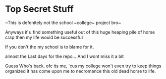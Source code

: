 # Top Secret Stuff

~This is defenitely not the school ~college~ project bro~

Anyways if u find something useful out of this huge heaping pile of horse crap
then my life would be successful

If you don't tho my school is to blame for it.

almost the Last days for the repo... And I wont miss it a bit

Guess Who's back. ofc its me, 'cus my college won't even try to keep things organized it has come upon me
to necromance this old dead horse to life.
